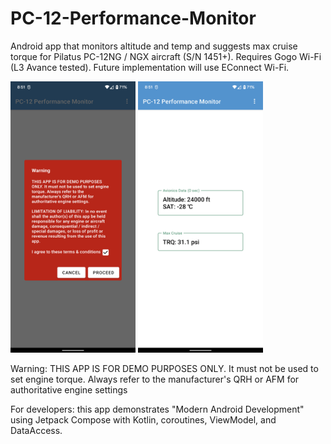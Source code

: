 # PC-12-Performance-Monitor

Android app that monitors altitude and temp and suggests max cruise torque for Pilatus PC-12NG / NGX aircraft (S/N 1451+).
Requires Gogo Wi-Fi (L3 Avance tested). Future implementation will use EConnect Wi-Fi.

<img src="https://github.com/daveyburke/PC-12-Performance-Monitor/blob/master/Screenshot_1.png" alt="" width="200"/>
<img src="https://github.com/daveyburke/PC-12-Performance-Monitor/blob/master/Screenshot_2.png" alt="" width="200"/>

Warning: THIS APP IS FOR DEMO PURPOSES ONLY. It must not be used to set engine torque. Always refer to the manufacturer's QRH or AFM
for authoritative engine settings

For developers: this app demonstrates "Modern Android Development" using Jetpack Compose with Kotlin, coroutines, ViewModel, and DataAccess.


